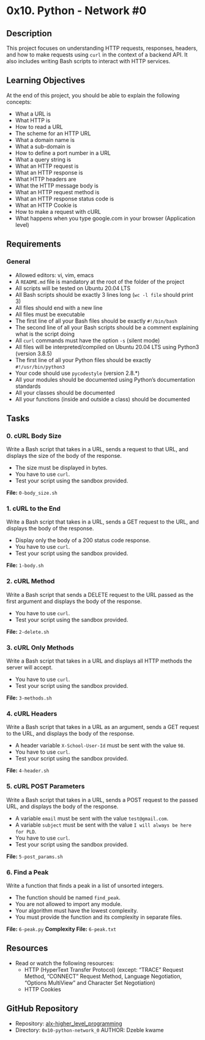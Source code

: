 # 0x10. Python - Network #0

## Description

This project focuses on understanding HTTP requests, responses, headers, and how to make requests using `curl` in the context of a backend API. It also includes writing Bash scripts to interact with HTTP services.

## Learning Objectives

At the end of this project, you should be able to explain the following concepts:

- What a URL is
- What HTTP is
- How to read a URL
- The scheme for an HTTP URL
- What a domain name is
- What a sub-domain is
- How to define a port number in a URL
- What a query string is
- What an HTTP request is
- What an HTTP response is
- What HTTP headers are
- What the HTTP message body is
- What an HTTP request method is
- What an HTTP response status code is
- What an HTTP Cookie is
- How to make a request with cURL
- What happens when you type google.com in your browser (Application level)

## Requirements

### General

- Allowed editors: vi, vim, emacs
- A `README.md` file is mandatory at the root of the folder of the project
- All scripts will be tested on Ubuntu 20.04 LTS
- All Bash scripts should be exactly 3 lines long (`wc -l file` should print 3)
- All files should end with a new line
- All files must be executable
- The first line of all your Bash files should be exactly `#!/bin/bash`
- The second line of all your Bash scripts should be a comment explaining what is the script doing
- All `curl` commands must have the option `-s` (silent mode)
- All files will be interpreted/compiled on Ubuntu 20.04 LTS using Python3 (version 3.8.5)
- The first line of all your Python files should be exactly `#!/usr/bin/python3`
- Your code should use `pycodestyle` (version 2.8.*)
- All your modules should be documented using Python’s documentation standards
- All your classes should be documented
- All your functions (inside and outside a class) should be documented

## Tasks

### 0. cURL Body Size

Write a Bash script that takes in a URL, sends a request to that URL, and displays the size of the body of the response.

- The size must be displayed in bytes.
- You have to use `curl`.
- Test your script using the sandbox provided.

**File:** `0-body_size.sh`

### 1. cURL to the End

Write a Bash script that takes in a URL, sends a GET request to the URL, and displays the body of the response.

- Display only the body of a 200 status code response.
- You have to use `curl`.
- Test your script using the sandbox provided.

**File:** `1-body.sh`

### 2. cURL Method

Write a Bash script that sends a DELETE request to the URL passed as the first argument and displays the body of the response.

- You have to use `curl`.
- Test your script using the sandbox provided.

**File:** `2-delete.sh`

### 3. cURL Only Methods

Write a Bash script that takes in a URL and displays all HTTP methods the server will accept.

- You have to use `curl`.
- Test your script using the sandbox provided.

**File:** `3-methods.sh`

### 4. cURL Headers

Write a Bash script that takes in a URL as an argument, sends a GET request to the URL, and displays the body of the response.

- A header variable `X-School-User-Id` must be sent with the value `98`.
- You have to use `curl`.
- Test your script using the sandbox provided.

**File:** `4-header.sh`

### 5. cURL POST Parameters

Write a Bash script that takes in a URL, sends a POST request to the passed URL, and displays the body of the response.

- A variable `email` must be sent with the value `test@gmail.com`.
- A variable `subject` must be sent with the value `I will always be here for PLD`.
- You have to use `curl`.
- Test your script using the sandbox provided.

**File:** `5-post_params.sh`

### 6. Find a Peak

Write a function that finds a peak in a list of unsorted integers.

- The function should be named `find_peak`.
- You are not allowed to import any module.
- Your algorithm must have the lowest complexity.
- You must provide the function and its complexity in separate files.

**File:** `6-peak.py`
**Complexity File:** `6-peak.txt`

## Resources

- Read or watch the following resources:
  - HTTP (HyperText Transfer Protocol) (except: “TRACE” Request Method, “CONNECT” Request Method, Language Negotiation, “Options MultiView” and Character Set Negotiation)
  - HTTP Cookies

## GitHub Repository

- Repository: [alx-higher_level_programming](https://github.com/alx-higher_level_programming)
- Directory: `0x10-python-network_0`
AUTHOR: Dzeble kwame
